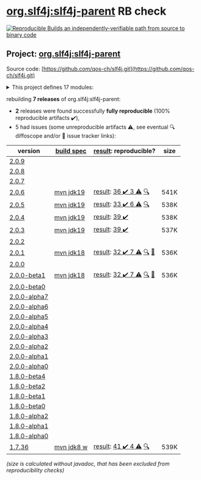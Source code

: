 [org.slf4j:slf4j-parent](https://central.sonatype.com/artifact/org.slf4j/slf4j-parent/2.0.6/versions) RB check
=======

[![Reproducible Builds](https://reproducible-builds.org/images/logos/rb.svg) an independently-verifiable path from source to binary code](https://reproducible-builds.org/)

## Project: [org.slf4j:slf4j-parent](https://central.sonatype.com/artifact/org.slf4j/slf4j-parent/2.0.6/versions)

Source code: [https://github.com/qos-ch/slf4j.git](https://github.com/qos-ch/slf4j.git)

<details><summary>This project defines 17 modules:</summary>

* [org.slf4j:integration](https://central.sonatype.com/artifact/org.slf4j/integration/2.0.6)
* [org.slf4j:jcl-over-slf4j](https://central.sonatype.com/artifact/org.slf4j/jcl-over-slf4j/2.0.6)
* [org.slf4j:jul-to-slf4j](https://central.sonatype.com/artifact/org.slf4j/jul-to-slf4j/2.0.6)
* [org.slf4j:log4j-over-slf4j](https://central.sonatype.com/artifact/org.slf4j/log4j-over-slf4j/2.0.6)
* [org.slf4j:osgi-over-slf4j](https://central.sonatype.com/artifact/org.slf4j/osgi-over-slf4j/2.0.6)
* [org.slf4j:slf4j-android](https://central.sonatype.com/artifact/org.slf4j/slf4j-android/2.0.6)
* [org.slf4j:slf4j-api](https://central.sonatype.com/artifact/org.slf4j/slf4j-api/2.0.6)
* [org.slf4j:slf4j-ext](https://central.sonatype.com/artifact/org.slf4j/slf4j-ext/2.0.6)
* [org.slf4j:slf4j-jcl](https://central.sonatype.com/artifact/org.slf4j/slf4j-jcl/2.0.6)
* [org.slf4j:slf4j-jdk-platform-logging](https://central.sonatype.com/artifact/org.slf4j/slf4j-jdk-platform-logging/2.0.6)
* [org.slf4j:slf4j-jdk14](https://central.sonatype.com/artifact/org.slf4j/slf4j-jdk14/2.0.6)
* [org.slf4j:slf4j-log4j12](https://central.sonatype.com/artifact/org.slf4j/slf4j-log4j12/2.0.6)
* [org.slf4j:slf4j-migrator](https://central.sonatype.com/artifact/org.slf4j/slf4j-migrator/2.0.6)
* [org.slf4j:slf4j-nop](https://central.sonatype.com/artifact/org.slf4j/slf4j-nop/2.0.6)
* [org.slf4j:slf4j-parent](https://central.sonatype.com/artifact/org.slf4j/slf4j-parent/2.0.6)
* [org.slf4j:slf4j-reload4j](https://central.sonatype.com/artifact/org.slf4j/slf4j-reload4j/2.0.6)
* [org.slf4j:slf4j-simple](https://central.sonatype.com/artifact/org.slf4j/slf4j-simple/2.0.6)
</details>

rebuilding **7 releases** of org.slf4j:slf4j-parent:
- **2** releases were found successfully **fully reproducible** (100% reproducible artifacts :heavy_check_mark:),
- 5 had issues (some unreproducible artifacts :warning:, see eventual :mag: diffoscope and/or :memo: issue tracker links):

| version | [build spec](/BUILDSPEC.md) | [result](https://reproducible-builds.org/docs/jvm/): reproducible? | size |
| -- | --------- | ------ | -- |
| [2.0.9](https://central.sonatype.com/artifact/org.slf4j/slf4j-parent/2.0.9/pom) | | | |
| [2.0.8](https://central.sonatype.com/artifact/org.slf4j/slf4j-parent/2.0.8/pom) | | | |
| [2.0.7](https://central.sonatype.com/artifact/org.slf4j/slf4j-parent/2.0.7/pom) | | | |
| [2.0.6](https://central.sonatype.com/artifact/org.slf4j/slf4j-parent/2.0.6/pom) | [mvn jdk19](slf4j-2.0.6.buildspec) | [result](slf4j-parent-2.0.6.buildinfo): [36 :heavy_check_mark:  3 :warning:](slf4j-parent-2.0.6.buildcompare) [:mag:](slf4j-parent-2.0.6.diffoscope) | 541K |
| [2.0.5](https://central.sonatype.com/artifact/org.slf4j/slf4j-parent/2.0.5/pom) | [mvn jdk19](slf4j-2.0.5.buildspec) | [result](slf4j-parent-2.0.5.buildinfo): [33 :heavy_check_mark:  6 :warning:](slf4j-parent-2.0.5.buildcompare) [:mag:](slf4j-parent-2.0.5.diffoscope) | 538K |
| [2.0.4](https://central.sonatype.com/artifact/org.slf4j/slf4j-parent/2.0.4/pom) | [mvn jdk19](slf4j-2.0.4.buildspec) | [result](slf4j-parent-2.0.4.buildinfo): [39 :heavy_check_mark: ](slf4j-parent-2.0.4.buildcompare) | 538K |
| [2.0.3](https://central.sonatype.com/artifact/org.slf4j/slf4j-parent/2.0.3/pom) | [mvn jdk19](slf4j-2.0.3.buildspec) | [result](slf4j-parent-2.0.3.buildinfo): [39 :heavy_check_mark: ](slf4j-parent-2.0.3.buildcompare) | 537K |
| [2.0.2](https://central.sonatype.com/artifact/org.slf4j/slf4j-parent/2.0.2/pom) | | | |
| [2.0.1](https://central.sonatype.com/artifact/org.slf4j/slf4j-parent/2.0.1/pom) | [mvn jdk18](slf4j-2.0.1.buildspec) | [result](slf4j-parent-2.0.1.buildinfo): [32 :heavy_check_mark:  7 :warning:](slf4j-parent-2.0.1.buildcompare) [:mag:](slf4j-parent-2.0.1.diffoscope) [:memo:](https://github.com/jvm-repo-rebuild/reproducible-central/issues/77) | 536K |
| [2.0.0](https://central.sonatype.com/artifact/org.slf4j/slf4j-parent/2.0.0/pom) | | | |
| [2.0.0-beta1](https://central.sonatype.com/artifact/org.slf4j/slf4j-parent/2.0.0-beta1/pom) | [mvn jdk18](slf4j-2.0.0-beta1.buildspec) | [result](slf4j-parent-2.0.0-beta1.buildinfo): [32 :heavy_check_mark:  7 :warning:](slf4j-parent-2.0.0-beta1.buildcompare) [:mag:](slf4j-parent-2.0.0-beta1.diffoscope) [:memo:](https://github.com/jvm-repo-rebuild/reproducible-central/issues/77) | 536K |
| [2.0.0-beta0](https://central.sonatype.com/artifact/org.slf4j/slf4j-parent/2.0.0-beta0/pom) | | | |
| [2.0.0-alpha7](https://central.sonatype.com/artifact/org.slf4j/slf4j-parent/2.0.0-alpha7/pom) | | | |
| [2.0.0-alpha6](https://central.sonatype.com/artifact/org.slf4j/slf4j-parent/2.0.0-alpha6/pom) | | | |
| [2.0.0-alpha5](https://central.sonatype.com/artifact/org.slf4j/slf4j-parent/2.0.0-alpha5/pom) | | | |
| [2.0.0-alpha4](https://central.sonatype.com/artifact/org.slf4j/slf4j-parent/2.0.0-alpha4/pom) | | | |
| [2.0.0-alpha3](https://central.sonatype.com/artifact/org.slf4j/slf4j-parent/2.0.0-alpha3/pom) | | | |
| [2.0.0-alpha2](https://central.sonatype.com/artifact/org.slf4j/slf4j-parent/2.0.0-alpha2/pom) | | | |
| [2.0.0-alpha1](https://central.sonatype.com/artifact/org.slf4j/slf4j-parent/2.0.0-alpha1/pom) | | | |
| [2.0.0-alpha0](https://central.sonatype.com/artifact/org.slf4j/slf4j-parent/2.0.0-alpha0/pom) | | | |
| [1.8.0-beta4](https://central.sonatype.com/artifact/org.slf4j/slf4j-parent/1.8.0-beta4/pom) | | | |
| [1.8.0-beta2](https://central.sonatype.com/artifact/org.slf4j/slf4j-parent/1.8.0-beta2/pom) | | | |
| [1.8.0-beta1](https://central.sonatype.com/artifact/org.slf4j/slf4j-parent/1.8.0-beta1/pom) | | | |
| [1.8.0-beta0](https://central.sonatype.com/artifact/org.slf4j/slf4j-parent/1.8.0-beta0/pom) | | | |
| [1.8.0-alpha2](https://central.sonatype.com/artifact/org.slf4j/slf4j-parent/1.8.0-alpha2/pom) | | | |
| [1.8.0-alpha1](https://central.sonatype.com/artifact/org.slf4j/slf4j-parent/1.8.0-alpha1/pom) | | | |
| [1.8.0-alpha0](https://central.sonatype.com/artifact/org.slf4j/slf4j-parent/1.8.0-alpha0/pom) | | | |
| [1.7.36](https://central.sonatype.com/artifact/org.slf4j/slf4j-parent/1.7.36/pom) | [mvn jdk8 w](slf4j-1.7.36.buildspec) | [result](slf4j-parent-1.7.36.buildinfo): [41 :heavy_check_mark:  4 :warning:](slf4j-parent-1.7.36.buildcompare) [:mag:](slf4j-parent-1.7.36.diffoscope) | 539K |

<i>(size is calculated without javadoc, that has been excluded from reproducibility checks)</i>

